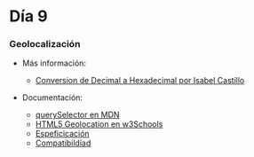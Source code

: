 # Día 9

### Geolocalización

- Más información:
    - [Conversion de Decimal a Hexadecimal por Isabel Castillo](http://isabelcastillo.com/convert-latitude-longitude-decimal-degrees) 

- Documentación:
    - [querySelector en MDN](https://developer.mozilla.org/en-US/docs/Web/API/Geolocation)
    - [HTML5 Geolocation en w3Schools](http://www.w3schools.com/html/html5_geolocation.asp)
    - [Espeficicación](http://dev.w3.org/geo/api/spec-source.html)
    - [Compatibildiad](http://caniuse.com/#feat=geolocation)
